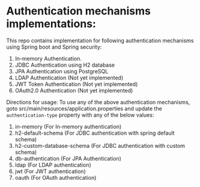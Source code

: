 # Authentication mechanisms implementations:

This repo contains implementation for following authentication mechanisms using Spring boot and Spring security:

 1. In-memory Authentication.
 2. JDBC Authentication using H2 database
 3. JPA Authentication using PostgreSQL
 4. LDAP Authentication (Not yet implemented)
 5. JWT Token Authentication (Not yet implemented)
 6. OAuth2.0 Authentication (Not yet implemented)

Directions for usage: To use any of the above authentication mechanisms, goto src/main/resources/application.properties and update the `authentication-type` property with any of the below values:

 1. in-memory (For In-memory authentication)
 2. h2-default-schema (For JDBC authentication with spring default schema)
 3. h2-custom-database-schema (For JDBC authentication with custom schema)
 4. db-authentication (For JPA Authentication)
 5. ldap (For LDAP authentication)
 6. jwt (For JWT authentication)
 7. oauth (For OAuth authentication)

